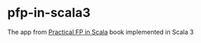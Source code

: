 # pfp-in-scala3
The app from [Practical FP in Scala](https://leanpub.com/pfp-scala) book implemented in Scala 3
